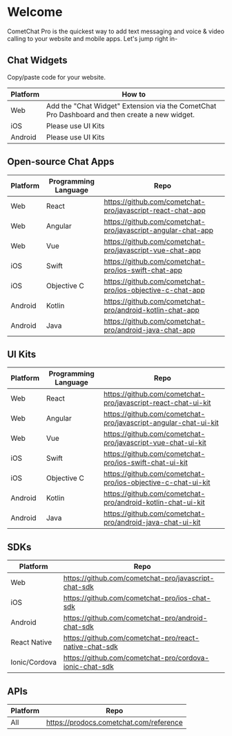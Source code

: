 # Welcome

CometChat Pro is the quickest way to add text messaging and voice & video calling to your website and mobile apps. Let's jump right in-

## Chat Widgets

Copy/paste code for your website.

| Platform  | How to |
| ------------- | ------------- |
| Web  | Add the "Chat Widget" Extension via the CometChat Pro Dashboard and then create a new widget.  |
| iOS  | Please use UI Kits  |
| Android | Please use UI Kits  |

## Open-source Chat Apps

| Platform  | Programming Language | Repo |
| ------------- | ------------- | ------------- |
| Web  | React | https://github.com/cometchat-pro/javascript-react-chat-app |
| Web  | Angular | https://github.com/cometchat-pro/javascript-angular-chat-app |
| Web  | Vue | https://github.com/cometchat-pro/javascript-vue-chat-app |
| iOS  | Swift  | https://github.com/cometchat-pro/ios-swift-chat-app |
| iOS  | Objective C  | https://github.com/cometchat-pro/ios-objective-c-chat-app |
| Android  | Kotlin  | https://github.com/cometchat-pro/android-kotlin-chat-app |
| Android  | Java  | https://github.com/cometchat-pro/android-java-chat-app |

## UI Kits

| Platform  | Programming Language | Repo |
| ------------- | ------------- | ------------- |
| Web  | React | https://github.com/cometchat-pro/javascript-react-chat-ui-kit |
| Web  | Angular | https://github.com/cometchat-pro/javascript-angular-chat-ui-kit |
| Web  | Vue | https://github.com/cometchat-pro/javascript-vue-chat-ui-kit |
| iOS  | Swift  | https://github.com/cometchat-pro/ios-swift-chat-ui-kit |
| iOS  | Objective C  | https://github.com/cometchat-pro/ios-objective-c-chat-ui-kit |
| Android  | Kotlin  | https://github.com/cometchat-pro/android-kotlin-chat-ui-kit |
| Android  | Java  | https://github.com/cometchat-pro/android-java-chat-ui-kit |

## SDKs

| Platform  | Repo |
| ------------- | ------------- |
| Web  | https://github.com/cometchat-pro/javascript-chat-sdk |
| iOS  | https://github.com/cometchat-pro/ios-chat-sdk |
| Android  | https://github.com/cometchat-pro/android-chat-sdk |
| React Native | https://github.com/cometchat-pro/react-native-chat-sdk |
| Ionic/Cordova | https://github.com/cometchat-pro/cordova-ionic-chat-sdk |

## APIs

| Platform  | Repo |
| ------------- | ------------- |
| All  | https://prodocs.cometchat.com/reference |
